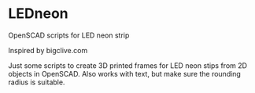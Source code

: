 # LEDneon
OpenSCAD scripts for LED neon strip

Inspired by bigclive.com

Just some scripts to create 3D printed frames for LED neon stips from 2D objects in OpenSCAD.
Also works with text, but make sure the rounding radius is suitable.
